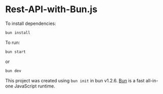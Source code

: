 # Rest-API-with-Bun.js

To install dependencies:

```bash
bun install
```

To run:

```bash
bun start
```

or

```bash
bun dev
```

This project was created using `bun init` in bun v1.2.6. [Bun](https://bun.sh) is a fast all-in-one JavaScript runtime.
